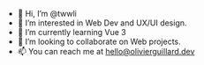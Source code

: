 - 👋 Hi, I’m @twwli
- 👀 I’m interested in Web Dev and UX/UI design.
- 🌱 I’m currently learning Vue 3
- 💞️ I’m looking to collaborate on Web projects.
- 📫 You can reach me at hello@olivierguillard.dev

<!---
twwli/twwli is a ✨ special ✨ repository because its `README.md` (this file) appears on your GitHub profile.
You can click the Preview link to take a look at your changes.
--->

